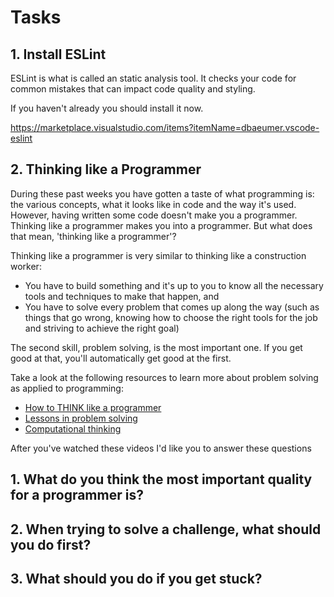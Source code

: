 # Tasks

## 1. Install ESLint

ESLint is what is called an static analysis tool. It checks your code for common mistakes that can impact code quality and styling. 

If you haven't already you should install it now.

https://marketplace.visualstudio.com/items?itemName=dbaeumer.vscode-eslint

## 2. Thinking like a Programmer

During these past weeks you have gotten a taste of what programming is: the various concepts, what it looks like in code and the way it's used. However, having written some code doesn't make you a programmer. Thinking like a programmer makes you into a programmer. But what does that mean, 'thinking like a programmer'?

Thinking like a programmer is very similar to thinking like a construction worker:

*  You have to build something and it's up to you to know all the necessary tools and techniques to make that happen, and
*  You have to solve every problem that comes up along the way (such as things that go wrong, knowing how to choose the right tools for the job and striving to achieve the right goal)

The second skill, problem solving, is the most important one. If you get good at that, you'll automatically get good at the first.

Take a look at the following resources to learn more about problem solving as applied to programming:

- [How to THINK like a programmer](https://www.youtube.com/watch?v=NNazO2tMHno)
- [Lessons in problem solving](https://www.freecodecamp.org/news/how-to-think-like-a-programmer-lessons-in-problem-solving-d1d8bf1de7d2/)
- [Computational thinking](https://www.youtube.com/watch?v=qbnTZCj0ugI)

After you've watched these videos I'd like you to answer these questions

## 1. What do you think the most important quality for a programmer is?

<!-- Write your answer here 

The ability to solve problems! 

Practice the below answers over and over again on a daily basis or as often as possible. More so the
problem solving rather than the direct coding itself. Doing math problems or puzzles(e.g. sudoku) or working 
on algorithms and understanding them. 

Apply the computational thinking process:
Using the following steps: 
1 -> Decomposition - breaking a complex problem into smaller, manageable parts.
2 -> Pattern recognition - identify patterns/trends in a pattern
3 -> Abstraction - identify specific similarities/differences among similar problems to work toward a solution.
4 -> Algorithm - developing step by step instructions for solving a problem 

-->

## 2. When trying to solve a challenge, what should you do first?

<!-- Write your answer here 

Have your own framework. 

Understand the problem as opposed to just diving in and trying a few solutions without understanding it properly.
Draw some type of user interface/diagram, as it helps to visualise what you're working on. Or use the rubber duck approach and 
talk to it and explain the problem (talking out loud). 

Think of bugs/errors as a challenge not an annoyance because you can learn from it. 

-->

## 3. What should you do if you get stuck?

<!-- Write your answer here 

Divide the problem into smaller problems. It makes it less intimidating and you feel more likely to complete
the tasks bit by bit. Break it down like a math problem and take it a step at a time as each step is its own 
task in itself with its own purpose of solving the product. 

If you get stuck and can't figure it out still, then comment out what you've done so far, so you have it as a
reference and you can start over but still have those references to refer to later if you need. 

-->
